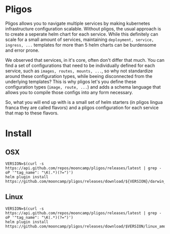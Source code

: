 # Pligos

Pligos allows you to navigate multiple services by making kubernetes
infrastructure configuration scalable. Without pligos, the usual
approach is to create a seperate helm chart for each service. While
this definitely can scale for a small amount of services, maintaining
`deployment, service, ingress, ...` templates for more than 5 helm
charts can be burdensome and error prone.

We observed that services, in it's core, often don't differ that
much. You can find a set of configurations that need to be
individually defined for each service, such as `images, routes,
mounts, ...`, so why not standardize around these configuration types,
while beeing disconnected from the underlying templates? This is why
pligos let's you define these configuration types (`image, route,
...`) and adds a schema language that allows you to compile those
configs into any form necessary.

So, what you will end up with is a small set of helm starters (in
pligos lingua franca they are called flavors) and a pligos
configuration for each service that map to these flavors.

# Install

## OSX

```
VERSION=$(curl -s https://api.github.com/repos/mooncamp/pligos/releases/latest | grep -oP '"tag_name": "\K(.*)(?=")')
helm plugin install https://github.com/mooncamp/pligos/releases/download/${VERSION}/darwin_amd64_pligos.tar.gz
```

## Linux

```
VERSION=$(curl -s https://api.github.com/repos/mooncamp/pligos/releases/latest | grep -oP '"tag_name": "\K(.*)(?=")')
helm plugin install https://github.com/mooncamp/pligos/releases/download/$VERSION/linux_amd64_pligos.tar.gz
```
